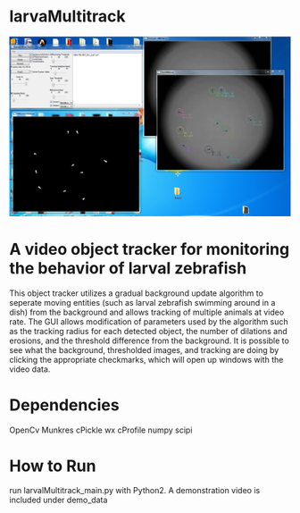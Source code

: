 # larvaMultitrack
![alt text](https://github.com/dawnis/larvalMultitrack/blob/master/Screenshots/lmultitrack_scrrenshot.png)

# A video object tracker for monitoring the behavior of larval zebrafish
This object tracker utilizes a gradual background update algorithm to seperate moving entities (such as larval zebrafish swimming around in a dish) from the background and allows tracking of multiple animals at video rate. The GUI allows modification of parameters used by the algorithm such as the tracking radius for each detected object, the number of dilations and erosions, and the threshold difference from the background. It is possible to see what the background, thresholded images, and tracking are doing by clicking the appropriate checkmarks, which will open up windows with the video data. 

# Dependencies
OpenCv
Munkres
cPickle
wx
cProfile
numpy
scipi

# How to Run
run larvalMultitrack_main.py with Python2. A demonstration video is included under demo_data
